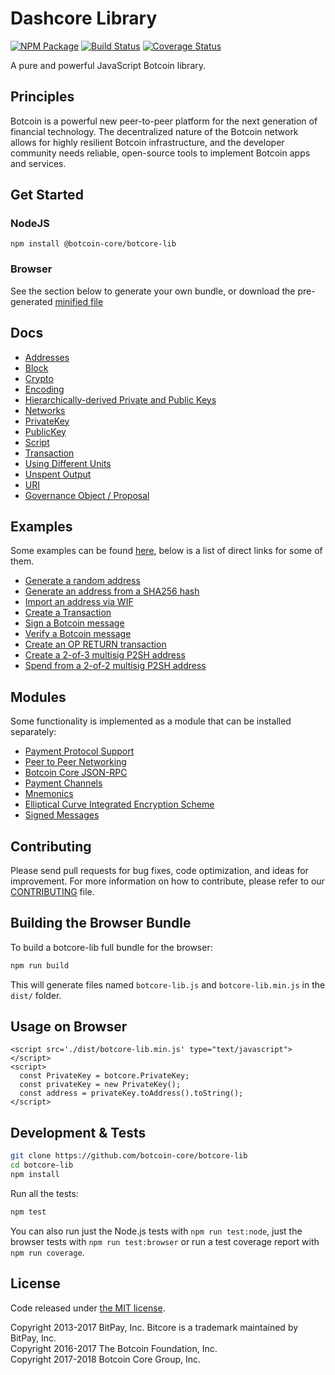 Dashcore Library
================

[![NPM Package](https://img.shields.io/npm/v/@botcoin-core/botcore-lib.svg?style=flat-square)](https://www.npmjs.org/package/@botcoin-core/botcore-lib)
[![Build Status](https://img.shields.io/travis/botcoin-core/botcore-lib.svg?branch=master&style=flat-square)](https://travis-ci.org/botcoin-core/botcore-lib)
[![Coverage Status](https://img.shields.io/coveralls/botcoin-core/botcore-lib.svg?style=flat-square)](https://coveralls.io/github/botcoin-core/botcore-lib?branch=master)

A pure and powerful JavaScript Botcoin library.

## Principles

Botcoin is a powerful new peer-to-peer platform for the next generation of financial technology. The decentralized nature of the Botcoin network allows for highly resilient Botcoin infrastructure, and the developer community needs reliable, open-source tools to implement Botcoin apps and services.

## Get Started
### NodeJS
```
npm install @botcoin-core/botcore-lib
```

### Browser

See the section below to generate your own bundle, or download the pre-generated [minified file](dist/botcore-lib.min.js)


## Docs

* [Addresses](docs/address.md)
* [Block](docs/block.md)
* [Crypto](docs/crypto.md)
* [Encoding](docs/encoding.md)
* [Hierarchically-derived Private and Public Keys](docs/hierarchical.md)
* [Networks](docs/networks.md)
* [PrivateKey](docs/privatekey.md)
* [PublicKey](docs/publickey.md)
* [Script](docs/script.md)
* [Transaction](docs/transaction.md)
* [Using Different Units](docs/unit.md)
* [Unspent Output](docs/unspentoutput.md)
* [URI](docs/uri.md)
* [Governance Object / Proposal](docs/govobject/govobject.md)

## Examples

Some examples can be found [here](docs/examples.md), below is a list of direct links for some of them.


* [Generate a random address](docs/examples.md#generate-a-random-address)
* [Generate an address from a SHA256 hash](docs/examples.md#generate-a-address-from-a-sha256-hash)
* [Import an address via WIF](docs/examples.md#import-an-address-via-wif)
* [Create a Transaction](docs/examples.md#create-a-transaction)
* [Sign a Botcoin message](docs/examples.md#sign-a-bitcoin-message)
* [Verify a Botcoin message](docs/examples.md#verify-a-bitcoin-message)
* [Create an OP RETURN transaction](docs/examples.md#create-an-op-return-transaction)
* [Create a 2-of-3 multisig P2SH address](docs/examples.md#create-a-2-of-3-multisig-p2sh-address)
* [Spend from a 2-of-2 multisig P2SH address](docs/examples.md#spend-from-a-2-of-2-multisig-p2sh-address)

## Modules

Some functionality is implemented as a module that can be installed separately:

* [Payment Protocol Support](https://github.com/botcoin-core/botcore-payment-protocol)
* [Peer to Peer Networking](https://github.com/botcoin-core/botcore-p2p)
* [Botcoin Core JSON-RPC](https://github.com/botcoin-core/dashd-rpc)
* [Payment Channels](https://github.com/botcoin-core/botcore-channel)
* [Mnemonics](https://github.com/botcoin-core/botcore-mnemonic)
* [Elliptical Curve Integrated Encryption Scheme](https://github.com/botcoin-core/bitcore-ecies-botcoin)
* [Signed Messages](https://github.com/botcoin-core/bitcore-message-botcoin)

## Contributing

Please send pull requests for bug fixes, code optimization, and ideas for improvement. For more information on how to contribute, please refer to our [CONTRIBUTING](https://github.com/botcoin-core/botcore-lib/blob/master/CONTRIBUTING.md) file.

## Building the Browser Bundle

To build a botcore-lib full bundle for the browser:

```sh
npm run build
```

This will generate files named `botcore-lib.js` and `botcore-lib.min.js` in the `dist/` folder.

## Usage on Browser

```
<script src='./dist/botcore-lib.min.js' type="text/javascript"></script>
<script>
  const PrivateKey = botcore.PrivateKey;
  const privateKey = new PrivateKey();
  const address = privateKey.toAddress().toString();
</script>
```

## Development & Tests

```sh
git clone https://github.com/botcoin-core/botcore-lib
cd botcore-lib
npm install
```

Run all the tests:

```sh
npm test
```

You can also run just the Node.js tests with `npm run test:node`, just the browser tests with `npm run test:browser`
or run a test coverage report with `npm run coverage`.

## License

Code released under [the MIT license](LICENSE).

Copyright 2013-2017 BitPay, Inc. Bitcore is a trademark maintained by BitPay, Inc.  
Copyright 2016-2017 The Botcoin Foundation, Inc.  
Copyright 2017-2018 Botcoin Core Group, Inc.  
